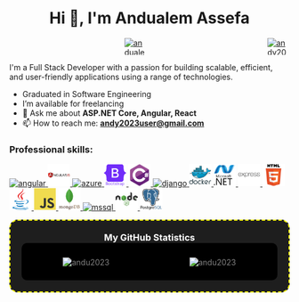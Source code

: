 <h1 align="center">Hi 👋, I'm Andualem Assefa</h1>

<p align="left" style="display: flex; gap: 10px;"> <!-- Flexbox for spacing -->
  <a href="https://linkedin.com/in/andualem-assefa" target="blank" style="width: 1500px; display: flex; justify-content: center;">
    <img align="center" src="https://raw.githubusercontent.com/rahuldkjain/github-profile-readme-generator/master/src/images/icons/Social/linked-in-alt.svg" alt="andualem-assefa" height="30" width="40" />
  </a>
  <a href="https://instagram.com/andy2023use" target="blank" style="width: 90px; display: flex; justify-content: center;">
    <img align="center" src="https://raw.githubusercontent.com/rahuldkjain/github-profile-readme-generator/master/src/images/icons/Social/instagram.svg" alt="andy2023use" height="30" width="40" />
  </a>
</p


<h3 style="font-family: Arial, sans-serif; font-weight: bold; text-align: center; margin-left: 0; margin-right: 0;">
  I'm a Full Stack Developer with a passion for building scalable, efficient,<br> 
  and user-friendly applications using a range of technologies.
</h3>

- Graduated in Software Engineering <br>
- I’m available for freelancing <br>
- 💬 Ask me about **ASP.NET Core, Angular, React** <br>
- 📫 How to reach me: **andy2023user@gmail.com**

<h3 align="left">Professional skills:</h3>

<p align="left">
  <a href="https://angular.io" target="_blank" rel="noreferrer">
    <img src="https://angular.io/assets/images/logos/angular/angular.svg" alt="angular" width="40" height="40" />
  </a>
  <a href="https://angular.io" target="_blank" rel="noreferrer">
    <img src="https://raw.githubusercontent.com/devicons/devicon/master/icons/angularjs/angularjs-original-wordmark.svg" alt="angularjs" width="40" height="40" />
  </a>
  <a href="https://azure.microsoft.com/en-in/" target="_blank" rel="noreferrer">
    <img src="https://www.vectorlogo.zone/logos/microsoft_azure/microsoft_azure-icon.svg" alt="azure" width="40" height="40" />
  </a>
  <a href="https://getbootstrap.com" target="_blank" rel="noreferrer">
    <img src="https://raw.githubusercontent.com/devicons/devicon/master/icons/bootstrap/bootstrap-plain-wordmark.svg" alt="bootstrap" width="40" height="40" />
  </a>
  <a href="https://www.w3schools.com/cs/" target="_blank" rel="noreferrer">
    <img src="https://raw.githubusercontent.com/devicons/devicon/master/icons/csharp/csharp-original.svg" alt="csharp" width="40" height="40" />
  </a>
  <a href="https://www.djangoproject.com/" target="_blank" rel="noreferrer">
    <img src="https://cdn.worldvectorlogo.com/logos/django.svg" alt="django" width="40" height="40" />
  </a>
  <a href="https://www.docker.com/" target="_blank" rel="noreferrer">
    <img src="https://raw.githubusercontent.com/devicons/devicon/master/icons/docker/docker-original-wordmark.svg" alt="docker" width="40" height="40" />
  </a>
  <a href="https://dotnet.microsoft.com/" target="_blank" rel="noreferrer">
    <img src="https://raw.githubusercontent.com/devicons/devicon/master/icons/dot-net/dot-net-original-wordmark.svg" alt="dotnet" width="40" height="40" />
  </a>
  <a href="https://expressjs.com" target="_blank" rel="noreferrer">
    <img src="https://raw.githubusercontent.com/devicons/devicon/master/icons/express/express-original-wordmark.svg" alt="express" width="40" height="40" />
  </a>
  <a href="https://www.w3.org/html/" target="_blank" rel="noreferrer">
    <img src="https://raw.githubusercontent.com/devicons/devicon/master/icons/html5/html5-original-wordmark.svg" alt="html5" width="40" height="40" />
  </a>
  <a href="https://www.java.com" target="_blank" rel="noreferrer">
    <img src="https://raw.githubusercontent.com/devicons/devicon/master/icons/java/java-original.svg" alt="java" width="40" height="40" />
  </a>
  <a href="https://developer.mozilla.org/en-US/docs/Web/JavaScript" target="_blank" rel="noreferrer">
    <img src="https://raw.githubusercontent.com/devicons/devicon/master/icons/javascript/javascript-original.svg" alt="javascript" width="40" height="40" />
  </a>
  <a href="https://www.mongodb.com/" target="_blank" rel="noreferrer">
    <img src="https://raw.githubusercontent.com/devicons/devicon/master/icons/mongodb/mongodb-original-wordmark.svg" alt="mongodb" width="40" height="40" />
  </a>
  <a href="https://www.microsoft.com/en-us/sql-server" target="_blank" rel="noreferrer">
    <img src="https://www.svgrepo.com/show/303229/microsoft-sql-server-logo.svg" alt="mssql" width="40" height="40" />
  </a>
  <a href="https://nodejs.org" target="_blank" rel="noreferrer">
    <img src="https://raw.githubusercontent.com/devicons/devicon/master/icons/nodejs/nodejs-original-wordmark.svg" alt="nodejs" width="40" height="40" />
  </a>
  <a href="https://www.postgresql.org" target="_blank" rel="noreferrer">
    <img src="https://raw.githubusercontent.com/devicons/devicon/master/icons/postgresql/postgresql-original-wordmark.svg" alt="postgresql" width="40" height="40" />
  </a>
</p>

<div style="background-color: #1E1E1E; color: white; padding: 20px; border-radius: 15px; border: 2px dashed yellow;">
  <h3 align="center" style="margin: 0;">My GitHub Statistics</h3>
  <div style="display: flex; justify-content: center; gap: 15px; background-color: #000000; color: gray; padding: 10px; border-radius: 10px;">
    <div style="display: flex; gap: 15px; flex: 1; text-align: center;">
        <p style="flex: 1;"><img align="center" src="https://github-readme-stats.vercel.app/api/top-langs?username=andu2023&show_icons=true&locale=en&layout=compact" alt="andu2023" /></p>
        <p style="flex: 1;"><img align="center" src="https://github-readme-stats.vercel.app/api?username=andu2023&show_icons=true&locale=en" alt="andu2023" /></p>
    </div>
  </div>
</div>
